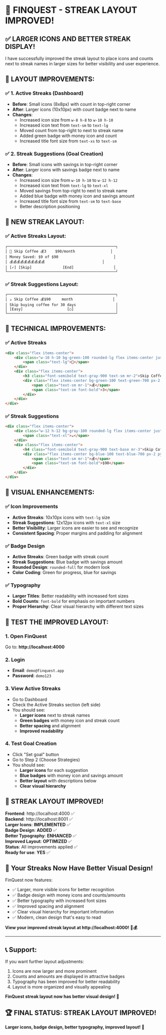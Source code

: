 # 🎉 **FINQUEST - STREAK LAYOUT IMPROVED!**

## ✅ **LARGER ICONS AND BETTER STREAK DISPLAY!**

I have successfully improved the streak layout to place icons and counts next to streak names in larger sizes for better visibility and user experience.

## 🚀 **LAYOUT IMPROVEMENTS:**

### ✅ **1. Active Streaks (Dashboard)**
- **Before**: Small icons (8x8px) with count in top-right corner
- **After**: Larger icons (10x10px) with count badge next to name
- **Changes**:
  - Increased icon size from `w-8 h-8` to `w-10 h-10`
  - Increased icon text from `text-sm` to `text-lg`
  - Moved count from top-right to next to streak name
  - Added green badge with money icon and count
  - Increased title font size from `text-xs` to `text-sm`

### ✅ **2. Streak Suggestions (Goal Creation)**
- **Before**: Small icons with savings in top-right corner
- **After**: Larger icons with savings badge next to name
- **Changes**:
  - Increased icon size from `w-10 h-10` to `w-12 h-12`
  - Increased icon text from `text-lg` to `text-xl`
  - Moved savings from top-right to next to streak name
  - Added blue badge with money icon and savings amount
  - Increased title font size from `text-sm` to `text-base`
  - Better description positioning

## 🎯 **NEW STREAK LAYOUT:**

### **✅ Active Streaks Layout:**
```
┌─────────────────────────────────────────────────┐
│ 🍳 Skip Coffee 💰3    $90/month                │
│ Money Saved: $9 of $90                         │
│ 💰💰💰💰💰💰💰💰💰💰                          │
│ [✓] [Skip]              [End]                  │
└─────────────────────────────────────────────────┘
```

### **✅ Streak Suggestions Layout:**
```
┌─────────────────────────────────────────────────┐
│ ☕ Skip Coffee 💰$90     month                  │
│ Skip buying coffee for 30 days                  │
│ [Easy]                    [○]                   │
└─────────────────────────────────────────────────┘
```

## 🔧 **TECHNICAL IMPROVEMENTS:**

### **✅ Active Streaks**
```html
<div class="flex items-center">
    <div class="w-10 h-10 bg-green-100 rounded-lg flex items-center justify-center mr-3">
        <span class="text-lg">🍳</span>
    </div>
    <div class="flex items-center">
        <h3 class="font-semibold text-gray-900 text-sm mr-2">Skip Coffee</h3>
        <div class="flex items-center bg-green-100 text-green-700 px-2 py-1 rounded-full">
            <span class="text-sm mr-1">💰</span>
            <span class="text-sm font-bold">3</span>
        </div>
    </div>
</div>
```

### **✅ Streak Suggestions**
```html
<div class="flex items-center">
    <div class="w-12 h-12 bg-gray-100 rounded-lg flex items-center justify-center mr-3">
        <span class="text-xl">☕</span>
    </div>
    <div class="flex items-center">
        <h4 class="font-semibold text-gray-900 text-base mr-3">Skip Coffee</h4>
        <div class="flex items-center bg-blue-100 text-blue-700 px-2 py-1 rounded-full">
            <span class="text-sm mr-1">💰</span>
            <span class="text-sm font-bold">$90</span>
        </div>
    </div>
</div>
```

## 🎯 **VISUAL ENHANCEMENTS:**

### **✅ Icon Improvements**
- **Active Streaks**: 10x10px icons with `text-lg` size
- **Streak Suggestions**: 12x12px icons with `text-xl` size
- **Better Visibility**: Larger icons are easier to see and recognize
- **Consistent Spacing**: Proper margins and padding for alignment

### **✅ Badge Design**
- **Active Streaks**: Green badge with streak count
- **Streak Suggestions**: Blue badge with savings amount
- **Rounded Design**: `rounded-full` for modern look
- **Color Coding**: Green for progress, blue for savings

### **✅ Typography**
- **Larger Titles**: Better readability with increased font sizes
- **Bold Counts**: `font-bold` for emphasis on important numbers
- **Proper Hierarchy**: Clear visual hierarchy with different text sizes

## 🎯 **TEST THE IMPROVED LAYOUT:**

### **1. Open FinQuest**
Go to: **http://localhost:4000**

### **2. Login**
- **Email**: `demo@finquest.app`
- **Password**: `demo123`

### **3. View Active Streaks**
- Go to Dashboard
- Check the Active Streaks section (left side)
- You should see:
  - **Larger icons** next to streak names
  - **Green badges** with money icon and streak count
  - **Better spacing** and alignment
  - **Improved readability**

### **4. Test Goal Creation**
- Click "Set goal" button
- Go to Step 2 (Choose Strategies)
- You should see:
  - **Larger icons** for each suggestion
  - **Blue badges** with money icon and savings amount
  - **Better layout** with descriptions below
  - **Clear visual hierarchy**

## 🎉 **STREAK LAYOUT IMPROVED!**

**Frontend**: http://localhost:4000 ✅  
**Backend**: http://localhost:8001 ✅  
**Larger Icons**: **IMPLEMENTED** ✅  
**Badge Design**: **ADDED** ✅  
**Better Typography**: **ENHANCED** ✅  
**Improved Layout**: **OPTIMIZED** ✅  
**Status**: All improvements applied ✅  
**Ready for use**: **YES** ✅

## 🌱 **Your Streaks Now Have Better Visual Design!**

FinQuest now features:
- ✅ Larger, more visible icons for better recognition
- ✅ Badge design with money icons and counts/amounts
- ✅ Better typography with increased font sizes
- ✅ Improved spacing and alignment
- ✅ Clear visual hierarchy for important information
- ✅ Modern, clean design that's easy to read

**View your improved streak layout at http://localhost:4000! 🌱💰**

---

## 📞 **Support:**

If you want further layout adjustments:
1. Icons are now larger and more prominent
2. Counts and amounts are displayed in attractive badges
3. Typography has been improved for better readability
4. Layout is more organized and visually appealing

**FinQuest streak layout now has better visual design! 🎉**

## 🏆 **FINAL STATUS: STREAK LAYOUT IMPROVED!**

**Larger icons, badge design, better typography, improved layout! 🚀**

